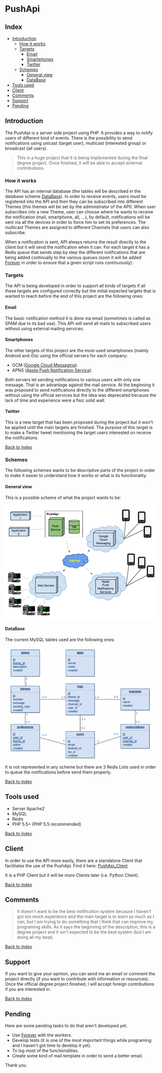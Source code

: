 # PushApi

## Index

- [Introduction](#introduction)
  - [How it works](#how-it-works)
  - [Targets](#targets)
    - [Email](#email)
    - [Smartphones](#smartphones)
    - [Twitter](#twitter)
  - [Schemes](#schemes)
    - [General view](#general-view)
    - [DataBase](#database)
- [Tools used](#tools-used)
- [Client](#client)
- [Comments](#comments)
- [Support](#support)
- [Pending](#pending)

## Introduction

The PushApi is a server side project using PHP. It provides a way to notify users of different kind of events. There is the possibility to send notifications using unicast (target user), multicast (interested group) or broadcast (all users).

> This is a huge project that it is being implemented during the final degree project. Once finished, it will be able to accept external contributions.


### How it works

The API has an internal database (the tables will be described in the database scheme [DataBase](#database)).
In order to receive events, users must be registered into the API and then they can be subscribed into different Themes (this themes will be set by the administrator of the API). When user subscribes into a new Theme, user can choose where he wants to receive the notification (mail, smartphone, all, ...), by default, notifications will be sent via all the devices in order to force him to set its preferences.
The multicast Themes are assigned to different Channels that users can also subscribe.

When a notification is sent, API always returns the result directly to the client but it will send the notification when it can. For each target it has a Redis queue that sends step by step the different notifications that are being added continually to the various queues (soon it will be added [Forever](http://github.com/nodejitsu/forever) in order to ensure that a given script runs continuously).


### Targets

The API is being developed in order to support all kinds of targets if all these targets are configured correctly but the initial expected targets that is wanted to reach before the end of this project are the following ones:


#### Email

The basic notification method it is done via email (sometimes is called as SPAM due to its bad use). This API will send all mails to subscribed users without using external mailing services.


#### Smartphones

The other targets of this project are the most used smartphones (mainly Android and iOs) using the official servers for each company:
- GCM ([Google Cloud Messaging](https://developer.android.com/google/gcm/index.html)).
- APNS ([Apple Push Notification Service](https://developer.apple.com/library/ios/documentation/NetworkingInternet/Conceptual/RemoteNotificationsPG/Chapters/ApplePushService.html)).

Both servers let sending notifications to various users with only one message. That is an advantage against the mail service.
At the beginning it was proposed to send notifications directly to the different smartphones without using the official services but the idea was deprecated because the lack of time and experience were a fisic solid wall.


#### Twitter

This is a new target that has been proposed during the project but it won't be applied until the main targets are finished. The purpose of this target is to make a Twitter tweet mentioning the target users interested on receive the notifications.

[Back to index](#index)


### Schemes

The following schemes wants to be descriptive parts of the project in order to make it easier to understand how it works or what is its functionality.


#### General view

This is a possible scheme of what the project wants to be:

![pushApi](img/option3.png)


#### DataBase

The current MySQL tables used are the following ones:

![pushApi](img/db_design.png)

It is not represented in any scheme but there are 3 Redis Lists used in order to queue the notifications before send them properly.

[Back to index](#index)


## Tools used

- Server Apache2
- MySQL
- Redis
- PHP 5.5+ (PHP 5.5 recommended)

[Back to index](#index)


## Client

In order to use the API more easily, there are a standalone Client that facilitates the use of the PushApi. Find it here: [PushApi_Client](https://github.com/watzenare/PushApi_Client)

It is a PHP Client but it will be more Clients later (i.e. Python Client).

[Back to index](#index)


## Comments

> It doesn't want to be the best notification system because I haven't got too much experience and the main target is to learn as much as I can, but I am trying to do something that I think that can improve my programing skills. As it says the beginning of the description, this is a degree project and it isn't expected to be the best system (but I am doing all my best).

[Back to index](#index)


## Support

If you want to give your opinion, you can send me an email or comment the project directly (if you want to contribute with information or resources). Once the official degree project finished, I will accept foreign contributions if you are interested in.

[Back to index](#index)


## Pending

Here are some pending tasks to do that aren't developed yet.

- Use [Forever](http://github.com/nodejitsu/forever) with the workers.
- Develop tests (it is one of the most important things while programing and I haven't got time to develop it yet).
- To log most of the functionalities.
- Create some kind of mail template in order to send a better email.

Thank you.